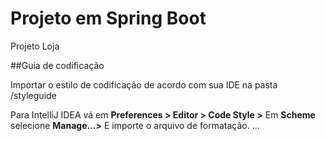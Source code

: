 ﻿# Projeto em Spring Boot ##

Projeto Loja 

##Guia de codificação

Importar o estilo de codificação de acordo com sua IDE na pasta /styleguide

Para IntelliJ IDEA vá em **Preferences > Editor > Code Style >** Em **Scheme** selecione **Manage...>** E importe o arquivo de formatação.
... 
